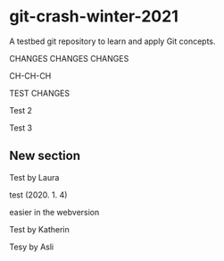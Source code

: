 # git-crash-winter-2021

A testbed git repository to learn and apply Git concepts.

CHANGES CHANGES CHANGES

CH-CH-CH

TEST CHANGES

Test 2

Test 3

## New section

Test by Laura

test (2020. 1. 4)

easier in the webversion

Test by Katherin

Tesy by Asli
